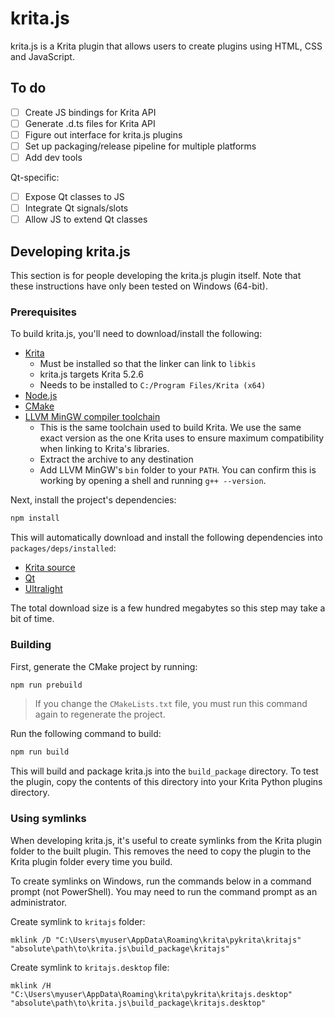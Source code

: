 # krita.js

krita.js is a Krita plugin that allows users to create plugins using HTML, CSS and JavaScript.

## To do

- [ ] Create JS bindings for Krita API
- [ ] Generate .d.ts files for Krita API
- [ ] Figure out interface for krita.js plugins
- [ ] Set up packaging/release pipeline for multiple platforms
- [ ] Add dev tools

Qt-specific:

- [ ] Expose Qt classes to JS
- [ ] Integrate Qt signals/slots
- [ ] Allow JS to extend Qt classes

## Developing krita.js

This section is for people developing the krita.js plugin itself. Note that these instructions have only been tested on Windows (64-bit).

### Prerequisites

To build krita.js, you'll need to download/install the following:

- [Krita](https://krita.org/en/download/)
  - Must be installed so that the linker can link to `libkis`
  - krita.js targets Krita 5.2.6
  - Needs to be installed to `C:/Program Files/Krita (x64)`
- [Node.js](https://nodejs.org/en)
- [CMake](https://cmake.org/)
- [LLVM MinGW compiler toolchain](https://github.com/mstorsjo/llvm-mingw/releases/download/20220906/llvm-mingw-20220906-ucrt-x86_64.zip)
  - This is the same toolchain used to build Krita. We use the same exact version as the one Krita uses to ensure maximum compatibility when linking to Krita's libraries.
  - Extract the archive to any destination
  - Add LLVM MinGW's `bin` folder to your `PATH`. You can confirm this is working by opening a shell and running `g++ --version`.

Next, install the project's dependencies:

```sh
npm install
```

This will automatically download and install the following dependencies into `packages/deps/installed`:

- [Krita source](https://invent.kde.org/graphics/krita)
- [Qt](https://invent.kde.org/dkazakov/krita-ci-artifacts-windows-qt5.15/-/packages/465411)
- [Ultralight](https://ultralig.ht/)

The total download size is a few hundred megabytes so this step may take a bit of time.

### Building

First, generate the CMake project by running:

```sh
npm run prebuild
```

> If you change the `CMakeLists.txt` file, you must run this command again to regenerate the project.

Run the following command to build:

```sh
npm run build
```

This will build and package krita.js into the `build_package` directory. To test the plugin, copy the contents of this directory into your Krita Python plugins directory.

### Using symlinks

When developing krita.js, it's useful to create symlinks from the Krita plugin folder to the built plugin. This removes the need to copy the plugin to the Krita plugin folder every time you build.

To create symlinks on Windows, run the commands below in a command prompt (not PowerShell). You may need to run the command prompt as an administrator.

Create symlink to `kritajs` folder:

```
mklink /D "C:\Users\myuser\AppData\Roaming\krita\pykrita\kritajs" "absolute\path\to\krita.js\build_package\kritajs"
```

Create symlink to `kritajs.desktop` file:

```
mklink /H "C:\Users\myuser\AppData\Roaming\krita\pykrita\kritajs.desktop" "absolute\path\to\krita.js\build_package\kritajs.desktop"
```
